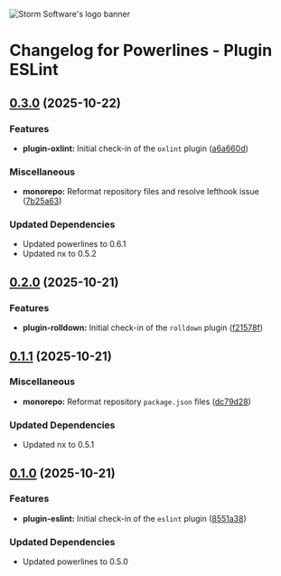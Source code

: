![Storm Software's logo banner](https://public.storm-cdn.com/brand-banner.png)

# Changelog for Powerlines - Plugin ESLint

## [0.3.0](https://github.com/storm-software/powerlines/releases/tag/plugin-eslint%400.3.0) (2025-10-22)

### Features

- **plugin-oxlint:** Initial check-in of the `oxlint` plugin
  ([a6a660d](https://github.com/storm-software/powerlines/commit/a6a660d))

### Miscellaneous

- **monorepo:** Reformat repository files and resolve lefthook issue
  ([7b25a63](https://github.com/storm-software/powerlines/commit/7b25a63))

### Updated Dependencies

- Updated powerlines to 0.6.1
- Updated nx to 0.5.2

## [0.2.0](https://github.com/storm-software/powerlines/releases/tag/plugin-eslint%400.2.0) (2025-10-21)

### Features

- **plugin-rolldown:** Initial check-in of the `rolldown` plugin
  ([f21578f](https://github.com/storm-software/powerlines/commit/f21578f))

## [0.1.1](https://github.com/storm-software/powerlines/releases/tag/plugin-eslint%400.1.1) (2025-10-21)

### Miscellaneous

- **monorepo:** Reformat repository `package.json` files
  ([dc79d28](https://github.com/storm-software/powerlines/commit/dc79d28))

### Updated Dependencies

- Updated nx to 0.5.1

## [0.1.0](https://github.com/storm-software/powerlines/releases/tag/plugin-eslint%400.1.0) (2025-10-21)

### Features

- **plugin-eslint:** Initial check-in of the `eslint` plugin
  ([8551a38](https://github.com/storm-software/powerlines/commit/8551a38))

### Updated Dependencies

- Updated powerlines to 0.5.0

